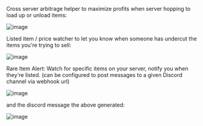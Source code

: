 Cross server arbitrage helper to maximize profits when server hopping to load up or unload items:

![image](https://github.com/ToddAbbaticchio/FFXIAHScrape/assets/102173669/df124c80-b0f8-4104-b950-eb3832f2fc4d)




Listed item / price watcher to let you know when someone has undercut the items you're trying to sell:

![image](https://github.com/ToddAbbaticchio/FFXIAHScrape/assets/102173669/a97409c7-4b35-4b6d-834e-dfc112345dd1)




Rare Item Alert:  Watch for specific items on your server, notify you when they're listed.  (can be configured to post messages to a given Discord channel via webhook url)

![image](https://github.com/ToddAbbaticchio/FFXIAHScrape/assets/102173669/16283e6d-71e2-4b4d-843f-39beef17c914)

and the discord message the above generated:

![image](https://github.com/ToddAbbaticchio/FFXIAHScrape/assets/102173669/9086563f-039a-4c9e-abe8-f3f8ed2613db)
